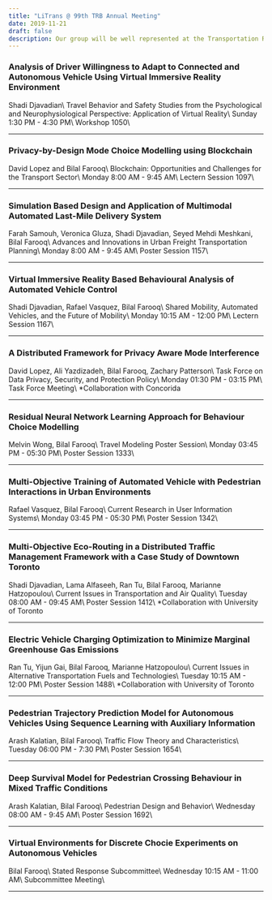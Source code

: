 ```yaml
---
title: "LiTrans @ 99th TRB Annual Meeting"
date: 2019-11-21
draft: false
description: Our group will be well represented at the Transportation Research Board (TRB) 99th Annual Meeting to be held on January 12–16, 2020.
---
```


### Analysis of Driver Willingness to Adapt to Connected and Autonomous Vehicle Using Virtual Immersive Reality Environment
Shadi Djavadian\\
Travel Behavior and Safety Studies from the Psychological and Neurophysiological Perspective: Application of Virtual Reality\\
Sunday 1:30 PM - 4:30 PM\\
Workshop 1050\\

***

### Privacy-by-Design Mode Choice Modelling using Blockchain
David Lopez and Bilal Farooq\\
Blockchain: Opportunities and Challenges for the Transport Sector\\
Monday 8:00 AM - 9:45 AM\\
Lectern Session 1097\\

***

### Simulation Based Design and Application of Multimodal Automated Last-Mile Delivery System
Farah Samouh, Veronica Gluza, Shadi Djavadian, Seyed Mehdi Meshkani, Bilal Farooq\\
Advances and Innovations in Urban Freight Transportation Planning\\
Monday 8:00 AM - 9:45 AM\\
Poster Session 1157\\

***

### Virtual Immersive Reality Based Behavioural Analysis of Automated Vehicle Control
Shadi Djavadian, Rafael Vasquez, Bilal Farooq\\
Shared Mobility, Automated Vehicles, and the Future of Mobility\\
Monday 10:15 AM - 12:00 PM\\
Lectern Session 1167\\

***

### A Distributed Framework for Privacy Aware Mode Interference
David Lopez, Ali Yazdizadeh, Bilal Farooq, Zachary Patterson\\
Task Force on Data Privacy, Security, and Protection Policy\\
Monday 01:30 PM - 03:15 PM\\
Task Force Meeting\\
*Collaboration with Concorida

***

### Residual Neural Network Learning Approach for Behaviour Choice Modelling
Melvin Wong, Bilal Farooq\\
Travel Modeling Poster Session\\
Monday 03:45 PM - 05:30 PM\\
Poster Session 1333\\

***

### Multi-Objective Training of Automated Vehicle with Pedestrian Interactions in Urban Environments
Rafael Vasquez, Bilal Farooq\\
Current Research in User Information Systems\\
Monday 03:45 PM - 05:30 PM\\
Poster Session 1342\\

***

### Multi-Objective Eco-Routing in a Distributed Traffic Management Framework with a Case Study of Downtown Toronto
Shadi Djavadian, Lama Alfaseeh, Ran Tu, Bilal Farooq, Marianne Hatzopoulou\\
Current Issues in Transportation and Air Quality\\
Tuesday 08:00 AM - 09:45 AM\\
Poster Session 1412\\
*Collaboration with University of Toronto

***

### Electric Vehicle Charging Optimization to Minimize Marginal Greenhouse Gas Emissions
Ran Tu, Yijun Gai, Bilal Farooq, Marianne Hatzopoulou\\
Current Issues in Alternative Transportation Fuels and Technologies\\
Tuesday 10:15 AM - 12:00 PM\\
Poster Session 1488\\
*Collaboration with University of Toronto

***

### Pedestrian Trajectory Prediction Model for Autonomous Vehicles Using Sequence Learning with Auxiliary Information
Arash Kalatian, Bilal Farooq\\
Traffic Flow Theory and Characteristics\\
Tuesday 06:00 PM - 7:30 PM\\
Poster Session 1654\\

***

### Deep Survival Model for Pedestrian Crossing Behaviour in Mixed Traffic Conditions
Arash Kalatian, Bilal Farooq\\
Pedestrian Design and Behavior\\
Wednesday 08:00 AM - 9:45 AM\\
Poster Session 1692\\

***

### Virtual Environments for Discrete Chocie Experiments on Autonomous Vehicles
Bilal Farooq\\
Stated Response Subcommittee\\
Wednesday 10:15 AM - 11:00 AM\\
Subcommittee Meeting\\

***
